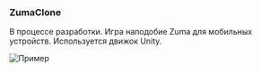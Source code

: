 ### ZumaClone
В процессе разработки. Игра наподобие Zuma для мобильных устройств. Используется движок Unity.

![Пример](https://gitlab.com/eeeeeeeeeeee/zumaclone/raw/master/Doc/img0.png)